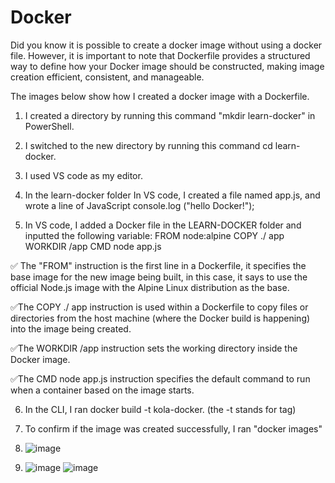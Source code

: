 # Docker
Did you know it is possible to create a docker image without using a docker file. However, it is important to note that Dockerfile provides a structured way to define how your Docker image should be constructed, making image creation efficient, consistent, and manageable. 

The images below show how I created a docker image with a Dockerfile.

1. I created a directory by running this command "mkdir learn-docker" in PowerShell.

2. I switched to the new directory by running this command cd learn-docker.

3. I used VS code as my editor.

4. In the learn-docker folder In VS code, I created a file named app.js, and wrote a line of JavaScript console.log ("hello Docker!");

5. In VS code, I added a Docker file in the LEARN-DOCKER folder and inputted the following variable:
 FROM node:alpine
 COPY ./ app
 WORKDIR /app
 CMD node app.js

✅ The "FROM" instruction is the first line in a Dockerfile, it specifies the base image for the new image being built, in this case, it says to use the official Node.js image with the Alpine Linux distribution as the base.

✅The COPY ./ app instruction is used within a Dockerfile to copy files or directories from the host machine (where the Docker build is happening) into the image being created.

✅The WORKDIR /app instruction sets the working directory inside the Docker image.

✅The CMD node app.js instruction specifies the default command to run when a container based on the image starts.

6. In the CLI, I ran docker build -t kola-docker. (the -t stands for tag)

7. To confirm if the image was created successfully, I ran "docker images"
8. ![image](https://github.com/KOLASINO/Docker/assets/135536416/a444dc5e-8c2a-4e87-b2d1-fd4fc617514a)
9. ![image](https://github.com/KOLASINO/Docker/assets/135536416/00b1690a-abb4-40cf-88bb-cda28b4821d2)
![image](https://github.com/KOLASINO/Docker/assets/135536416/1a33b7e0-3225-4323-b216-abd0dd9d04d2)


